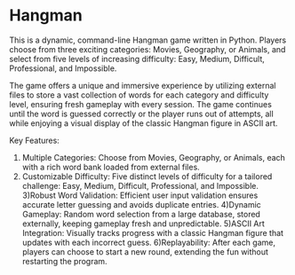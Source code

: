 # Hangman

This is a dynamic, command-line Hangman game written in Python. Players choose from three exciting categories: Movies, Geography, or Animals, and select from five levels of increasing difficulty: Easy, Medium, Difficult, Professional, and Impossible.

The game offers a unique and immersive experience by utilizing external files to store a vast collection of words for each category and difficulty level, ensuring fresh gameplay with every session. The game continues until the word is guessed correctly or the player runs out of attempts, all while enjoying a visual display of the classic Hangman figure in ASCII art.

Key Features:
1) Multiple Categories: Choose from Movies, Geography, or Animals, each with a rich word bank loaded from external files.
2) Customizable Difficulty: Five distinct levels of difficulty for a tailored challenge: Easy, Medium, Difficult, Professional, and Impossible.
3)Robust Word Validation: Efficient user input validation ensures accurate letter guessing and avoids duplicate entries.
4)Dynamic Gameplay: Random word selection from a large database, stored externally, keeping gameplay fresh and unpredictable.
5)ASCII Art Integration: Visually tracks progress with a classic Hangman figure that updates with each incorrect guess.
6)Replayability: After each game, players can choose to start a new round, extending the fun without restarting the program.
